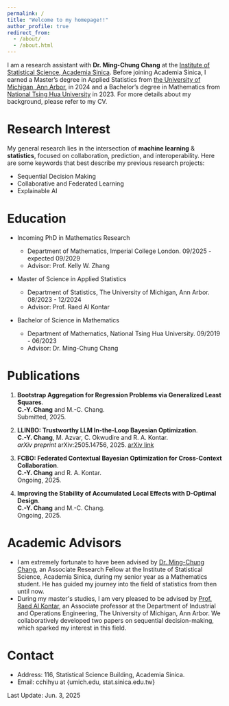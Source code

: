 ```yaml
---
permalink: /
title: "Welcome to my homepage!!"
author_profile: true
redirect_from: 
  - /about/
  - /about.html
---
```

I am a research assistant with **Dr. Ming-Chung Chang** at the [Institute of Statistical Science, Academia Sinica](https://www.stat.sinica.edu.tw/eng/). Before joining Academia Sinica, I earned a Master’s degree in Applied Statistics from [the University of Michigan, Ann Arbor](https://lsa.umich.edu/stats), in 2024 and a Bachelor’s degree in Mathematics from [National Tsing Hua University](https://www.math.nthu.edu.tw/index.php) in 2023. For more details about my background, please refer to my CV.

# Research Interest
My general research lies in the intersection of **machine learning** & **statistics**, focused on collaboration, prediction, and interoperability. Here are some keywords that best describe my previous research projects:
- Sequential Decision Making
- Collaborative and Federated Learning
- Explainable AI

# Education
- Incoming PhD in Mathematics Research
  - Department of Mathematics, Imperial College London. 09/2025 - expected 09/2029
  - Advisor: Prof. Kelly W. Zhang
  
- Master of Science in Applied Statistics
  - Department of Statistics, The University of Michigan, Ann Arbor. 08/2023 - 12/2024
  - Advisor: Prof. Raed Al Kontar

- Bachelor of Science in Mathematics
  - Department of Mathematics, National Tsing Hua University. 09/2019 - 06/2023
  - Advisor: Dr. Ming-Chung Chang

# Publications
1. **Bootstrap Aggregation for Regression Problems via Generalized Least Squares**.  
   **C.-Y. Chang** and M.-C. Chang.  
   Submitted, 2025.

2. **LLINBO: Trustworthy LLM In-the-Loop Bayesian Optimization**.  
   **C.-Y. Chang**, M. Azvar, C. Okwudire and R. A. Kontar.  
   *arXiv preprint* arXiv:2505.14756, 2025. [arXiv link](https://arxiv.org/abs/2505.14756)

3. **FCBO: Federated Contextual Bayesian Optimization for Cross-Context Collaboration**.  
   **C.-Y. Chang** and R. A. Kontar.  
   Ongoing, 2025.

4. **Improving the Stability of Accumulated Local Effects with D-Optimal Design**.  
   **C.-Y. Chang** and M.-C. Chang.  
   Ongoing, 2025.


# Academic Advisors
- I am extremely fortunate to have been advised by [Dr. Ming-Chung Chang](https://sites.google.com/view/mcchang/), an Associate Research Fellow at the Institute of Statistical Science, Academia Sinica, during my senior year as a Mathematics student. He has guided my journey into the field of statistics from then until now.
- During my master's studies, I am very pleased to be advised by [Prof. Raed Al Kontar](https://alkontar.engin.umich.edu/), an Associate professor at the Department of Industrial and Operations Engineering, The University of Michigan, Ann Arbor. We collaboratively developed two papers on sequential decision-making, which sparked my interest in this field.

# Contact
- Address: 116, Statistical Science Building, Academia Sinica.
- Email: cchihyu at {umich.edu, stat.sinica.edu.tw}

Last Update: Jun. 3, 2025
